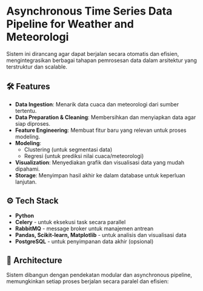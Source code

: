 # Asynchronous Time Series Data Pipeline for Weather and Meteorologi
Sistem ini dirancang agar dapat berjalan secara otomatis dan efisien, mengintegrasikan berbagai tahapan pemrosesan data dalam arsitektur yang terstruktur dan scalable.

## 🛠️ Features

- **Data Ingestion**: Menarik data cuaca dan meteorologi dari sumber tertentu.
- **Data Preparation & Cleaning**: Membersihkan dan menyiapkan data agar siap diproses.
- **Feature Engineering**: Membuat fitur baru yang relevan untuk proses modeling.
- **Modeling**:
  - Clustering (untuk segmentasi data)
  - Regresi (untuk prediksi nilai cuaca/meteorologi)
- **Visualization**: Menyediakan grafik dan visualisasi data yang mudah dipahami.
- **Storage**: Menyimpan hasil akhir ke dalam database untuk keperluan lanjutan.

## ⚙️ Tech Stack

- **Python**
- **Celery** - untuk eksekusi task secara parallel
- **RabbitMQ** - message broker untuk manajemen antrean
- **Pandas, Scikit-learn, Matplotlib** - untuk analisis dan visualisasi data
- **PostgreSQL** - untuk penyimpanan data akhir (opsional)

## 🧩 Architecture

Sistem dibangun dengan pendekatan modular dan asynchronous pipeline, memungkinkan setiap proses berjalan secara paralel dan efisien:

